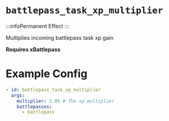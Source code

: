 # `battlepass_task_xp_multiplier`
:::infoPermanent Effect
:::

Multiplies incoming battlepass task xp gain

**Requires xBattlepass**
# Example Config
```yaml
- id: battlepass_task_xp_multiplier
  args:
    multiplier: 2.05 # The xp multiplier
    battlepasses:
      - battlepass
```

